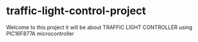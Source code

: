 # traffic-light-control-project
Welcome to this project it will be about TRAFFIC LIGHT CONTROLLER using PIC16F877A microcontroller
